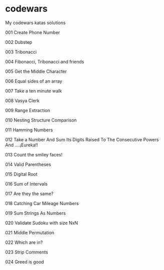 # codewars
My codewars katas solutions

001 Create Phone Number

002 Dubstep

003 Tribonacci

004 Fibonacci, Tribonacci and friends

005 Get the Middle Character

006 Equal sides of an array

007 Take a ten minute walk

008 Vasya Clerk

009 Range Extraction

010 Nesting Structure Comparison

011 Hamming Numbers

012 Take a Number And Sum Its Digits Raised To The Consecutive Powers And ....¡Eureka!!

013 Count the smiley faces!

014 Valid Parentheses

015 Digital Root

016 Sum of Intervals

017 Are they the same?

018 Catching Car Mileage Numbers

019 Sum Strings As Numbers

020 Validate Sudoku with size NxN

021 Middle Permutation

022 Which are in?

023 Strip Comments

024 Greed is good

